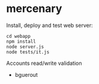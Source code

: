 mercenary
=========

Install, deploy and test web server:

```
cd webapp
npm install
node server.js
node tests/it.js
```

Accounts read/write validation

- bguerout

